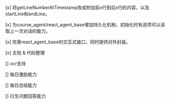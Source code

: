[x] 将getLineNumberAtTimestamp改成附加前x行到后x行的内容，以及startLine和endLine。

[x] 为course_agent/react_agent_base增加持久化机制，初始化时有选项可以读取上一次对话的能力。

[x] 完善react_agent_base的交互式接口，同时提供对外封装。

[x] 文档 & 代码整理

[] ocr支持

[] 每日激励能力

[] 每日总结能力

[] 衍生问题回答能力